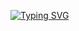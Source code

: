 [![Typing SVG](https://readme-typing-svg.demolab.com?font=Inter&weight=500&pause=1000&color=859A6D&center=true&vCenter=true&width=435&lines=Hey+there!+I'm+Grace)](https://git.io/typing-svg)
